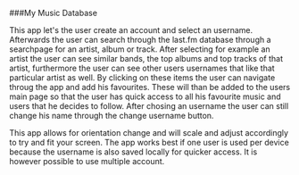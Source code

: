 ###My Music Database

This app let's the user create an account and select an username. Afterwards the  user can search through the last.fm database through a searchpage for an artist, album or track. After selecting for example an artist the user can see similar bands, the top albums and top tracks of that artist, furthermore the user can see other users usernames that like that particular artist as well. By clicking on these items the user can navigate throug the app and add his favourites. These will than be added to the users main page so that the user has quick access to all his favourite music and users that he decides to follow. After chosing an username the user can still change his name through the change username button.

This app allows for orientation change and will scale and adjust accordingly to try and fit your screen. The app works best if one user is used per device because the username is also saved locally for quicker access. It is however possible to use multiple account.
